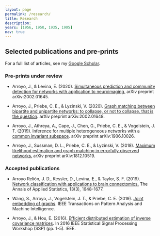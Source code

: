 ```yaml
---
layout: page
permalink: /research/
title: Research
description: 
years: [1956, 1950, 1935, 1905]
nav: true
---
```




## Selected publications and pre-prints

For a full list of articles, see my [Google Scholar](https://scholar.google.com/citations?user=Pt0QJm4AAAAJ&hl=es&authuser=1).


### Pre-prints under review

* Arroyo, J., & Levina, E. (2020). [Simultaneous prediction and community detection for networks with application to neuroimaging.](https://arxiv.org/pdf/2002.01645.pdf) arXiv preprint arXiv:2002.01645.

* Arroyo, J., Priebe, C. E., & Lyzinski, V. (2020). [Graph matching between bipartite and unipartite networks: to collapse, or not to collapse, that is the question](https://arxiv.org/pdf/2002.01648.pdf). arXiv preprint arXiv:2002.01648.

* Arroyo, J., Athreya, A., Cape, J., Chen, G., Priebe, C. E., & Vogelstein, J. T. (2019). [Inference for multiple heterogeneous networks with a common invariant subspace](https://arxiv.org/pdf/1906.10026.pdf). arXiv preprint arXiv:1906.10026.

* Arroyo, J., Sussman, D. L., Priebe, C. E., & Lyzinski, V. (2018). [Maximum likelihood estimation and graph matching in errorfully observed networks.]() arXiv preprint arXiv:1812.10519.


### Accepted publications

* Arroyo Relión, J. D., Kessler, D., Levina, E., & Taylor, S. F. (2019). [Network classification with applications to brain connectomics.](https://projecteuclid.org/euclid.aoas/1571277767) The Annals of Applied Statistics, 13(3), 1648-1677.

* Wang, S., Arroyo, J., Vogelstein, J. T., & Priebe, C. E. (2019). [Joint embedding of graphs](https://ieeexplore.ieee.org/abstract/document/8889404/). IEEE Transactions on Pattern Analysis and Machine Intelligence.

* Arroyo, J., & Hou, E. (2016). [Efficient distributed estimation of inverse covariance matrices](https://ieeexplore.ieee.org/abstract/document/7551705). In 2016 IEEE Statistical Signal Processing Workshop (SSP) (pp. 1-5). IEEE.

